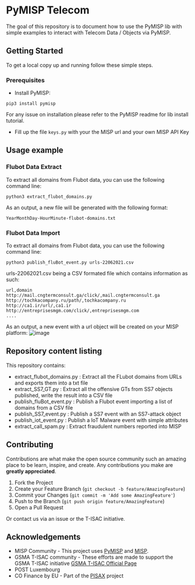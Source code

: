 # PyMISP Telecom

The goal of this repository is to document how to use the PyMISP lib with simple examples to interact with Telecom Data / Objects via PyMISP.

## Getting Started

To get a local copy up and running follow these simple steps.

### Prerequisites

* Install PyMISP: 
```
pip3 install pymisp
```
For any issue on installation please refer to the PyMISP readme for lib install tutorial.

* Fill up the file ```keys.py``` with your the MISP url and your own MISP API Key

## Usage example

### Flubot Data Extract
To extract all domains from Flubot data, you can use the following command line:
```
python3 extract_flubot_domains.py
```
As an output, a new file will be generated with the following format:
```
YearMonthDay-HourMinute-flubot-domains.txt
```

### Flubot Data Import
To extract all domains from Flubot data, you can use the following command line:
```
python3 publish_fluBot_event.py urls-22062021.csv
```
urls-22062021.csv being a CSV formated file which contains information as such:
```
url,domain
http://mail.cngtermconsult.ga/click/,mail.cngtermconsult.ga
http://tochkacompany.ru/path/,tochkacompany.ru
http://ca1.ir/url/,ca1.ir
http://entreprisesmgm.com/click/,entreprisesmgm.com
....
```

As an output, a new event with a url object will be created on your MISP platform:
![image](https://user-images.githubusercontent.com/1607556/129906692-fb00a56e-7d50-4860-8fb3-60ff2d85309f.png)

## Repository content listing

This repository contains:
* extract_flubot_domains.py : Extract all the FLubot domains from URLs and exports them into a txt file
* extract_SS7_GT.py : Extract all the offensive GTs from SS7 objects published, write the result into a CSV file
* publish_fluBot_event.py : Publish a Flubot event importing a list of domains from a CSV file
* publish_SS7_event.py : Publish a SS7 event with an SS7-attack object
* publish_iot_event.py : Publish a IoT Malware event with simple attributes
* extract_call_spam.py : Extract fraudulent numbers reported into MISP

## Contributing

Contributions are what make the open source community such an amazing place to be learn, inspire, and create. Any contributions you make are **greatly appreciated**.

1. Fork the Project
2. Create your Feature Branch (`git checkout -b feature/AmazingFeature`)
3. Commit your Changes (`git commit -m 'Add some AmazingFeature'`)
4. Push to the Branch (`git push origin feature/AmazingFeature`)
5. Open a Pull Request

Or contact us via an issue or the T-ISAC initiative.

## Acknowledgements
* MISP Community - This project uses [PyMISP](https://github.com/MISP/PyMISP) and [MISP](https://github.com/MISP/MISP). 
* GSMA T-ISAC community - These efforts are made to support the GSMA T-ISAC initiative [GSMA T-ISAC Official Page](https://www.gsma.com/security/t-isac/)
* POST Luxembourg
* CO Finance by EU - Part of the [PISAX](https://www.pisax.org/) project
